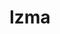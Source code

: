 ---
title: "lzma"
layout: cache
categories: [package, develop-2025-01-12]
meta: {"versions": ["4.32.7"], "compilers": ["gcc@=11.4.0"], "oss": ["ubuntu22.04"], "platforms": ["linux"], "targets": ["x86_64_v3"], "stacks": ["hep", "root"], "num_specs": 1, "num_specs_by_stack": {"root": 1, "hep": 1}}
spec_details: [{"hash": "bbxbloyh4sn6wdor75nafrnjuofspeju", "compiler": "gcc@=11.4.0", "versions": ["4.32.7"], "os": "ubuntu22.04", "platform": "linux", "target": "x86_64_v3", "variants": ["build_system=autotools"], "stacks": ["root", "hep"], "size": "-", "tarball": "https://binaries.spack.io/develop-2025-01-12/build_cache/linux-ubuntu22.04-x86_64_v3/gcc-11.4.0/lzma-4.32.7/linux-ubuntu22.04-x86_64_v3-gcc-11.4.0-lzma-4.32.7-bbxbloyh4sn6wdor75nafrnjuofspeju.spack"}]
---